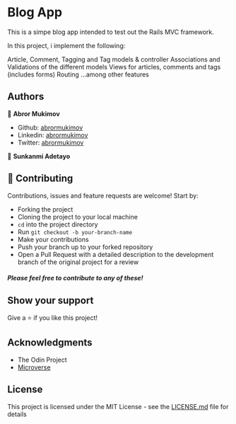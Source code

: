 # Blog App

This is a simpe blog app intended to test out the Rails MVC framework.

In this project, i implement the following:

Article, Comment, Tagging and Tag models & controller
Associations and Validations of the different models
Views for articles, comments and tags (includes forms)
Routing ...among other features


## Authors

👤 **Abror Mukimov**
- Github: [abrormukimov](https://github.com/abrormukimov)
- Linkedin: [abrormukimov](https://www.linkedin.com/in/abrormukimov)
- Twitter: [abrormukimov](https://www.twitter.com/abrormukimov)

👤 **Sunkanmi Adetayo**


## 🤝 Contributing

Contributions, issues and feature requests are welcome! Start by:

* Forking the project
* Cloning the project to your local machine
* `cd` into the project directory
* Run `git checkout -b your-branch-name`
* Make your contributions
* Push your branch up to your forked repository
* Open a Pull Request with a detailed description to the development branch of the original project for a review

##### Please feel free to contribute to any of these!


## Show your support

Give a ⭐️ if you like this project!

## Acknowledgments

- The Odin Project
- [Microverse](microverse.org)


## License

This project is licensed under the MIT License - see the [LICENSE.md](LICENSE.md) file for details